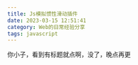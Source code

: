 ```yaml
---
title: Js模拟惯性滑动插件
date: 2023-03-15 12:51:41
category: Web的日常经验分享
tags: javascript
---
```


<!-- more -->

你小子，看到有标题就点啊，没了，晚点再更